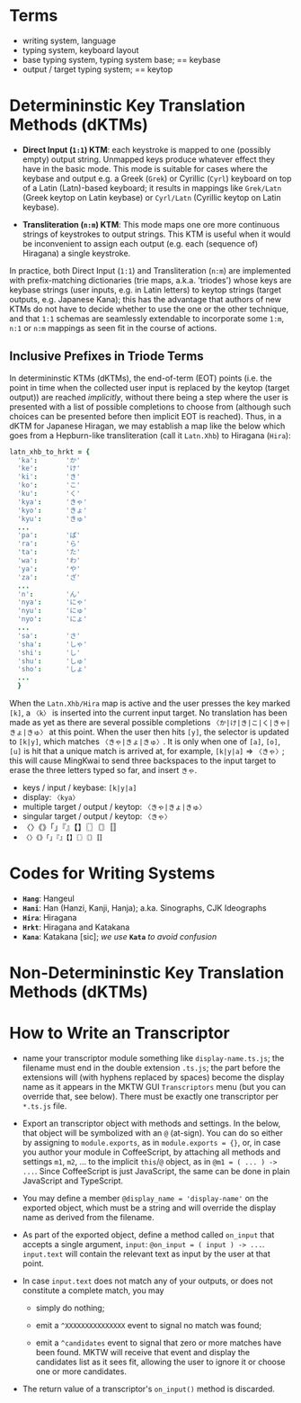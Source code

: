

# Terms

* writing system, language
* typing system, keyboard layout
* base typing system, typing system base; == keybase
* output / target typing system; == keytop

# Determininstic Key Translation Methods (dKTMs)

* **Direct Input (`1:1`) KTM**: each keystroke is mapped to one (possibly empty) output string. Unmapped
  keys produce whatever effect they have in the basic mode. This mode is suitable for cases where the
  keybase and output e.g. a Greek (`Grek`) or Cyrillic (`Cyrl`) keyboard on top of a Latin (Latn)-based
  keyboard; it results in mappings like `Grek/Latn` (Greek keytop on Latin keybase) or `Cyrl/Latn` (Cyrillic
  keytop on Latin keybase).

* **Transliteration (`n:m`) KTM**: This mode maps one ore more continuous strings of keystrokes to output
  strings. This KTM is useful when it would be inconvenient to assign each output (e.g. each (sequence of)
  Hiragana) a single keystroke.

In practice, both Direct Input (`1:1`) and Transliteration (`n:m`) are implemented with prefix-matching
dictionaries (trie maps, a.k.a. 'triodes') whose keys are keybase strings (user inputs, e.g. in Latin
letters) to keytop strings (target outputs, e.g. Japanese Kana); this has the advantage that authors of new
KTMs do not have to decide whether to use the one or the other technique, and that `1:1` schemas are
seamlessly extendable to incorporate some `1:m`, `n:1` or `n:m` mappings as seen fit in the course of
actions.

## Inclusive Prefixes in Triode Terms

In determininstic KTMs (dKTMs), the end-of-term (EOT) points (i.e. the point in time when the collected user
input is replaced by the keytop (target output)) are reached *implicitly*, without there being a step where
the user is presented with a list of possible completions to choose from (although such choices can be
presented before then implicit EOT is reached). Thus, in a dKTM for Japanese Hiragan, we may establish a map
like the below which goes from a Hepburn-like transliteration (call it `Latn.Xhb`) to Hiragana (`Hira`):

```coffee
latn_xhb_to_hrkt = {
  'ka':       'か'
  'ke':       'け'
  'ki':       'き'
  'ko':       'こ'
  'ku':       'く'
  'kya':      'きゃ'
  'kyo':      'きょ'
  'kyu':      'きゅ'
  ...
  'pa':       'ぱ'
  'ra':       'ら'
  'ta':       'た'
  'wa':       'わ'
  'ya':       'や'
  'za':       'ざ'
  ...
  'n':        'ん'
  'nya':      'にゃ'
  'nyu':      'にゅ'
  'nyo':      'にょ'
  ...
  'sa':       'さ'
  'sha':      'しゃ'
  'shi':      'し'
  'shu':      'しゅ'
  'sho':      'しょ'
  ...
  }
```

When the `Latn.Xhb/Hira` map is active and the user presses the key marked `[k]`, a `〈k〉` is inserted into
the current input target. No translation has been made as yet as there are several possible completions
`〈か|け|き|こ|く|きゃ|きょ|きゅ〉` at this point. When the user then hits `[y]`, the selector is updated to `[k|y]`,
which matches `〈きゃ|きょ|きゅ〉`. It is only when one of `[a]`, `[o]`, `[u]` is hit that a unique match is arrived
at, for example, `[k|y|a]` ⇒ `〈きゃ〉`; this will cause MingKwai to send three backspaces to the input target
to erase the three letters typed so far, and insert `きゃ`.

* keys / input / keybase: `[k|y|a]`
* display: `〈kya〉`
* multiple target / output / keytop: `〈きゃ|きょ|きゅ〉`
* singular target / output / keytop: `〈きゃ〉`
* 〈〉《》「」『』【】〖〗〘〙〚〛
* `〈〉《》「」『』【】〖〗〘〙〚〛`

# Codes for Writing Systems

* **`Hang`**: Hangeul
* **`Hani`**: Han (Hanzi, Kanji, Hanja); a.ka. Sinographs, CJK Ideographs
* **`Hira`**: Hiragana
* **`Hrkt`**: Hiragana and Katakana
* **`Kana`**: Katakana [sic]; *we use* **`Kata`** *to avoid confusion*

# Non-Determininstic Key Translation Methods (dKTMs)


# How to Write an Transcriptor

* name your transcriptor module something like `display-name.ts.js`; the filename must end in the double
  extension `.ts.js`; the part before the extensions will (with hyphens replaced by spaces) become the
  display name as it appears in the MKTW GUI `Transcriptors` menu (but you can override that, see below).
  There must be exactly one transcriptor per `*.ts.js` file.

* Export an transcriptor object with methods and settings. In the below, that object will be symbolized with
  an `@` (at-sign). You can do so either by assigning to `module.exports`, as in `module.exports = {}`, or,
  in case you author your module in CoffeeScript, by attaching all methods and settings `m1`, `m2`, ... to
  the implicit `this`/`@` object, as in `@m1 = ( ... ) -> ...`. Since CoffeeScript is just JavaScript,
  the same can be done in plain JavaScript and TypeScript.

* You may define a member `@display_name = 'display-name'` on the exported object, which must be a string
  and will override the display name as derived from the filename.

* As part of the exported object, define a method called `on_input` that accepts a single argument, `input`:
  `@on_input = ( input ) -> ...`. `input.text` will contain the relevant text as input by the user at that
  point.

* In case `input.text` does not match any of your outputs, or does not constitute a complete match, you may

  * simply do nothing;

  * emit a `^XXXXXXXXXXXXXXX` event to signal no match was found;

  * emit a `^candidates` event to signal that zero or more matches have been found. MKTW will receive that
    event and display the candidates list as it sees fit, allowing the user to ignore it or choose one or
    more candidates.

* The return value of a transcriptor's `on_input()` method is discarded.





